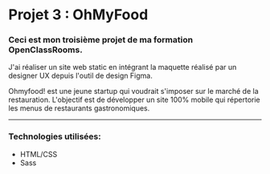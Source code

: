 # Projet 3 : OhMyFood

### Ceci est mon troisième projet de ma formation OpenClassRooms.

J'ai réaliser un site web static en intégrant la maquette réalisé par un designer UX depuis l'outil de design Figma.

Ohmyfood! est une jeune startup qui voudrait s'imposer sur le marché de la restauration. L'objectif est de développer un site 100% mobile qui répertorie les menus de restaurants gastronomiques.

---

### Technologies utilisées:

- HTML/CSS
- Sass
